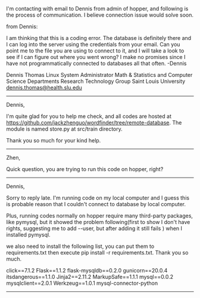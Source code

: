 I'm contacting with email to Dennis from admin of hopper, and following is the process of communication. I believe connection issue would solve soon.

from Dennis:

I am thinking that this is a coding error. The database is definitely there and I can log into the server using the credentials from your email. Can you point me to the file you are using to connect to it, and I will take a look to see if I can figure out where you went wrong? I make no promises since I have not programmatically connected to databases all that often.
-Dennis

Dennis Thomas
Linux System Administrator
Math & Statistics and Computer Science Departments
Research Technology Group
Saint Louis University
dennis.thomas@health.slu.edu

---

Dennis,

I'm quite glad for you to help me check, and all codes are hosted at https://github.com/jackzhenguo/wordfinder/tree/remote-database. The module is named store.py at src/train directory.

Thank you so much for your kind help.

---

Zhen, 

Quick question, you are trying to run this code on hopper, right?


--- 



Dennis, 

Sorry to reply late. I'm running code on my local computer and I guess this is probable reason that I couldn't connect to database by local computer. 


Plus, running codes normally on hopper require many third-party packages, like pymysql, but it showed the problem following(first to show I don't have rights, suggesting me to add --user, but after adding it still fails ) when I installed pymysql.

we also need to install the following list, you can put them to requirements.txt then execute pip install -r requirements.txt. Thank you so much.

click==7.1.2
Flask==1.1.2
flask-mysqldb==0.2.0
gunicorn==20.0.4
itsdangerous==1.1.0
Jinja2==2.11.2
MarkupSafe==1.1.1
mysql==0.0.2
mysqlclient==2.0.1
Werkzeug==1.0.1
mysql-connector-python

---



